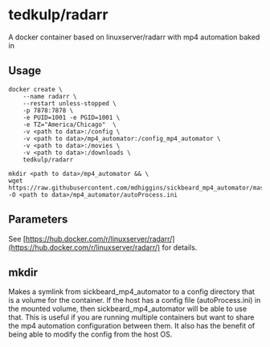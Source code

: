 # tedkulp/radarr
A docker container based on linuxserver/radarr with mp4 automation baked in

## Usage
````
docker create \
    --name radarr \
    --restart unless-stopped \
    -p 7878:7878 \
    -e PUID=1001 -e PGID=1001 \
    -e TZ="America/Chicago"  \
    -v <path to data>:/config \
    -v <path to data>/mp4_automator:/config_mp4_automator \
    -v <path to data>:/movies \
    -v <path to data>:/downloads \
    tedkulp/radarr
    
mkdir <path to data>/mp4_automator && \
wget https://raw.githubusercontent.com/mdhiggins/sickbeard_mp4_automator/master/autoProcess.ini.sample -O <path to data>/mp4_automator/autoProcess.ini
````

## Parameters
See [https://hub.docker.com/r/linuxserver/radarr/](https://hub.docker.com/r/linuxserver/radarr/) for details.

## mkdir
Makes a symlink from sickbeard_mp4_automator to a config directory that is a volume for the container. If the host has a config file (autoProcess.ini) in the mounted volume, then sickbeard_mp4_automator will be able to use that. This is useful if you are running multiple containers but want to share the mp4 automation configuration between them. It also has the benefit of being able to modify the config from the host OS.
